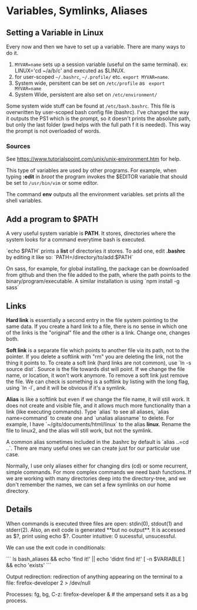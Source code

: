 <div>

</div>

# Variables, Symlinks, Aliases

## Setting a Variable in Linux

Every now and then we have to set up a variable. There are many ways to
do it.

1.  `MYVAR=name` sets up a session variable (useful on the same
    terminal). ex: LINUX=\'cd \~/a/b/c\' and executed as \$LINUX.
2.  for user-scoped `~/.bashrc`, `~/.profile/` etc. `export MYVAR=name`.
3.  System wide, persitent can be set on `/etc/profile` as
    ` export MYVAR=name`
4.  System Wide, persistent are also set on `/etc/environment/`

Some system wide stuff can be found at `/etc/bash.bashrc`. This file is
overwritten by user-scoped bash config file (bashrc). I\'ve changed the
way it outputs the PS1 which is the prompt, so it doesn\'t prints the
absolute path, but only the last folder (pwd helps with the full path f
it is needed). This way the prompt is not overloaded of words.

### Sources

See https://www.tutorialspoint.com/unix/unix-environment.htm for help.

This type of variables are used by other programs. For example, when
typing **:edit** in *broot* the program invokes the \$EDITOR variable
that should be set to `/usr/bin/vim` or some editor.

The command **env** outputs all the environment variables. set prints
all the shell variables.

## Add a program to \$PATH

A very useful system variable is **PATH**. It stores, directories where
the system looks for a command everytime bash is executed.

\`echo \$PATH\` prints a **list** of directories it stores. To add one,
edit **.bashrc** by editing it like so:
\`PATH=/directory/to/add:\$PATH\`

On sass, for example, for global installing, the package can be
downloaded from github and then the file added to the path, where the
path points to the binary/program/executable. A similar installation is
using \`npm install -g sass\`

## Links

**Hard link** is essentially a second entry in the file system pointing
to the same data. If you create a hard link to a file, there is no sense
in which one of the links is the \"original\" file and the other is a
link. Change one, changes both.

**Soft link** is a separate file which points to another file via its
path, not to the pointer. If you delete a softlink with \"rm\" you are
deleting the link, not the thing it points to. To create a soft link
(hard links are not common), use \`ln -s source dist\`. Source is the
file towards dist will point. If we change the file name, or location,
it won\'t work anymore. To remove a soft link just remove the file. We
can check is something is a softlink by listing with the long flag,
using \`ln -l\`, and it will be obvious if it\'s a symlink.

**Alias** is like a softlink but even if we change the file name, it
will still work. It does not create and visible file, and it allows much
more functionality than a link (like executing commands). Type \`alias\`
to see all aliases, \`alias name=command\` to create one and \`unalias
aliasname\` to delete. For example, I have
\`\~/gits/documents/html/linux\` to the alias **linux**. Rename the file
to linux2, and the alias will still work, but not the symlink.

A common alias sometimes included in the .bashrc by default is \`alias
..=cd ..\`. There are many useful ones we can create just for our
particular use case.

Normally, I use only aliases either for changing dirs (cd) or some
recurrent, simple commands. For more complex commands we need bash
functions. If we are working with many directories deep into the
directory-tree, and we don\'t remember the names, we can set a few
symlinks on our home directory.

## Details

When commands is executed three files are open: stdin(0), stdout(1) and
stderr(2). Also, an exit code is generated \*\*but no output\*\*. It is
accessed as \$?, print using echo \$?. Counter intuitive: 0 sucessful,
unsucessful.

We can use the exit code in conditionals:

\`\`\` ls bash_aliases && echo \'find it!\' \|\| echo \'didnt find it!\'
\[ -n \$VARIABLE \] && echo \'exists\' \`\`\`

Output redirection: redirection of anything appearing on the terminal to
a file: firefox-developer 2 \> /dev/null

Processes: fg, bg, C-z: firefox-developer & \# the ampersand sets it as
a bg process.
